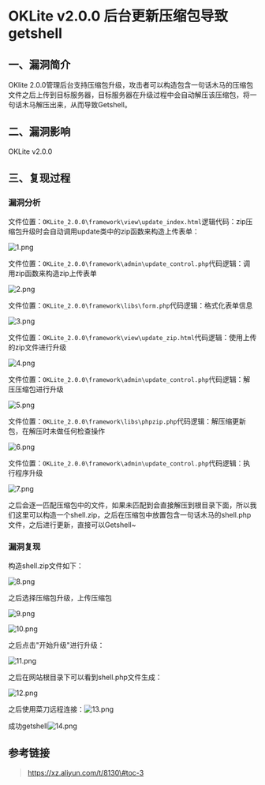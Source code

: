 OKLite v2.0.0 后台更新压缩包导致getshell
========================================

一、漏洞简介
------------

OKlite
2.0.0管理后台支持压缩包升级，攻击者可以构造包含一句话木马的压缩包文件之后上传到目标服务器，目标服务器在升级过程中会自动解压该压缩包，将一句话木马解压出来，从而导致Getshell。

二、漏洞影响
------------

OKLite v2.0.0

三、复现过程
------------

### 漏洞分析

文件位置：`OKLite_2.0.0\framework\view\update_index.html`逻辑代码：zip压缩包升级时会自动调用update类中的zip函数来构造上传表单：

![1.png](./resource/OKLitev2.0.0后台更新压缩包导致getshell/media/rId25.png)

文件位置：`OKLite_2.0.0\framework\admin\update_control.php`代码逻辑：调用zip函数来构造zip上传表单

![2.png](./resource/OKLitev2.0.0后台更新压缩包导致getshell/media/rId26.png)

文件位置：`OKLite_2.0.0\framework\libs\form.php`代码逻辑：格式化表单信息

![3.png](./resource/OKLitev2.0.0后台更新压缩包导致getshell/media/rId27.png)

文件位置：`OKLite_2.0.0\framework\view\update_zip.html`代码逻辑：使用上传的zip文件进行升级

![4.png](./resource/OKLitev2.0.0后台更新压缩包导致getshell/media/rId28.png)

文件位置：`OKLite_2.0.0\framework\admin\update_control.php`代码逻辑：解压压缩包进行升级

![5.png](./resource/OKLitev2.0.0后台更新压缩包导致getshell/media/rId29.png)

文件位置：`OKLite_2.0.0\framework\libs\phpzip.php`代码逻辑：解压缩更新包，在解压时未做任何检查操作

![6.png](./resource/OKLitev2.0.0后台更新压缩包导致getshell/media/rId30.png)

文件位置：`OKLite_2.0.0\framework\admin\update_control.php`代码逻辑：执行程序升级

![7.png](./resource/OKLitev2.0.0后台更新压缩包导致getshell/media/rId31.png)

之后会逐一匹配压缩包中的文件，如果未匹配到会直接解压到根目录下面，所以我们这里可以构造一个shell.zip，之后在压缩包中放置包含一句话木马的shell.php文件，之后进行更新，直接可以Getshell\~

### 漏洞复现

构造shell.zip文件如下：

![8.png](./resource/OKLitev2.0.0后台更新压缩包导致getshell/media/rId33.png)

之后选择压缩包升级，上传压缩包

![9.png](./resource/OKLitev2.0.0后台更新压缩包导致getshell/media/rId34.png)

![10.png](./resource/OKLitev2.0.0后台更新压缩包导致getshell/media/rId35.png)

之后点击"开始升级"进行升级：

![11.png](./resource/OKLitev2.0.0后台更新压缩包导致getshell/media/rId36.png)

之后在网站根目录下可以看到shell.php文件生成：

![12.png](./resource/OKLitev2.0.0后台更新压缩包导致getshell/media/rId37.png)

之后使用菜刀远程连接：![13.png](./resource/OKLitev2.0.0后台更新压缩包导致getshell/media/rId38.png)

成功getshell![14.png](./resource/OKLitev2.0.0后台更新压缩包导致getshell/media/rId39.png)

参考链接
--------

> https://xz.aliyun.com/t/8130\#toc-3
